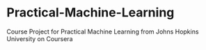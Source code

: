 # Practical-Machine-Learning
Course Project for Practical Machine Learning from Johns Hopkins University on Coursera  
